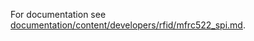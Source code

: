 
For documentation see [documentation/content/developers/rfid/mfrc522_spi.md](../../../../../../documentation/content/developers/rfid/mfrc522_spi.md).
